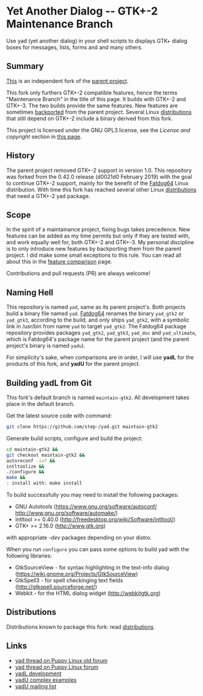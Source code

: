 Yet Another Dialog -- GTK+-2 Maintenance Branch
====================

Use yad (yet another dialog) in your shell scripts to displays GTK+ dialog boxes for messages, lists, forms and and many others.

Summary
-------

[This](https://github.com/step-/yad) is an independent fork of the [parent project](https://github.com/v1cont/yad).

This fork only furthers GTK+-2 compatible features, hence the terms "Maintenance Branch" in the title of this page.
It builds with GTK+-2 and GTK+-3. The two builds provide the same features. New features are sometimes [backported](feature-comparison.md) from the parent project.
Several Linux [distributions](distributions.md) that still depend on GTK+-2 include a binary derived from this fork.

This project is licensed under the GNU GPL3 license, see the _License and copyright_ section in [this page](feature-comparison.md).

History
-------

The parent project removed GTK+-2 support in version 1.0.
This repository was forked from the 0.42.0 release (d0021d0 February 2019) with the goal to continue GTK+-2 support, mainly for the benefit of the [Fatdog64](http://distro.ibiblio.org/fatdog/web/) Linux distribution.
With time this fork has reached several other Linux [distributions](distributions.md) that need a GTK+-2 yad package.

Scope
-----

In the spirit of a maintainance project, fixing bugs takes precedence.
New features can be added as my time permits but only if they are tested with, and work equally well for, both GTK+-2 and GTK+-3.
My personal discipline is to only introduce new features by backporting them from the parent project. I did make some small exceptions to this rule. You can read all about this in the [feature comparison](feature-comparison.md) page.

Contributions and pull requests (PR) are always welcome!

Naming Hell
-----------

This repository is named `yad`, same as its parent project's.  Both projects build a binary file named `yad`.
[Fatdog64](http://distro.ibiblio.org/fatdog/web/) renames the binary `yad_gtk2` or `yad_gtk3`, according to the build, and only ships `yad_gtk2`, with a symbolic link in /usr/bin from name `yad` to target `yad_gtk2`. The Fatdog64 package repository provides packages `yad_gtk2`, `yad_gtk3`, `yad_doc` and `yad_ultimate`, which is Fatdog64's package name for the parent project (and the parent project's binary is named `yadu`).

For simplicity's sake, when comparisons are in order, I will use **yadL** for the products of this fork, and **yadU** for the parent project.

Building yadL from Git
----------------------

This fork's default branch is named `maintain-gtk2`. All development takes place in the default branch.

Get the latest source code with command:

```sh
git clone https://github.com/step-/yad.git maintain-gtk2
```

Generate build scripts, configure and build the project:

```sh
cd maintain-gtk2 &&
git checkout maintain-gtk2 &&
autoreconf -ivf &&
intltoolize &&
./configure &&
make &&
: install with: make install
```

To build successfully you may need to install the following packages:

* GNU Autotools (https://www.gnu.org/software/autoconf/ http://www.gnu.org/software/automake/)
* Intltool >= 0.40.0 (http://freedesktop.org/wiki/Software/intltool/)
* GTK+ >= 2.16.0 (http://www.gtk.org)

with appropriate *-dev* packages depending on your distro.

When you run `configure` you can pass some options to build yad with the following libraries:

* GtkSourceView - for syntax highlighting in the text-info dialog (https://wiki.gnome.org/Projects/GtkSourceView)
* GtkSpell3 - for spell checkinging text fields (http://gtkspell.sourceforge.net/)
* Webkit - for the HTML dialog widget (http://webkitgtk.org)

Distributions
-------------

Distributions known to package this fork: read [distributions](distributions).

Links
-----

* [yad thread on Puppy Linux old forum](https://forum.puppylinux.com/viewtopic.php?t=216)
* [yad thread on Puppy Linux forum](https://forum.puppylinux.com/viewtopic.php?t=3922)
* [yadL development](https://github.com/step-/yad)
* [yadU complex examples](https://github.com/v1cont/yad/wiki/YAD-Examples)
* [yadU mailing list](http://groups.google.com/group/yad-common)

